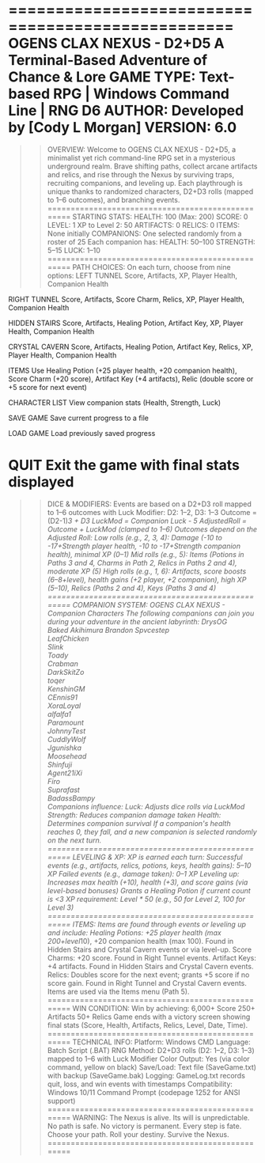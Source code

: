 ==================================================
               OGENS CLAX NEXUS - D2+D5
      A Terminal-Based Adventure of Chance & Lore
GAME TYPE:
  Text-based RPG | Windows Command Line | RNG D6
AUTHOR:
  Developed by [Cody L Morgan]
VERSION:
  6.0
==================================================
>> OVERVIEW:
Welcome to OGENS CLAX NEXUS - D2+D5, a minimalist yet rich 
command-line RPG set in a mysterious underground realm. 
Brave shifting paths, collect arcane artifacts and relics, 
and rise through the Nexus by surviving traps, recruiting 
companions, and leveling up.
Each playthrough is unique thanks to randomized characters, 
D2+D3 rolls (mapped to 1–6 outcomes), and branching events.
==================================================
>> STARTING STATS:
HEALTH:        100 (Max: 200)
SCORE:         0
LEVEL:         1
XP to Level 2: 50
ARTIFACTS:     0
RELICS:        0
ITEMS:         None initially
COMPANIONS:    One selected randomly from a roster of 25
Each companion has:
  HEALTH:     50–100
  STRENGTH:   5–15
  LUCK:       1–10
==================================================
>> PATH CHOICES:
On each turn, choose from nine options:
LEFT TUNNEL
  Score, Artifacts, XP, Player Health, Companion Health

RIGHT TUNNEL
  Score, Artifacts, Score Charm, Relics, XP, Player Health, Companion Health

HIDDEN STAIRS
  Score, Artifacts, Healing Potion, Artifact Key, XP, Player Health, Companion Health

CRYSTAL CAVERN
  Score, Artifacts, Healing Potion, Artifact Key, Relics, XP, Player Health, Companion Health

ITEMS
  Use Healing Potion (+25 player health, +20 companion health), Score Charm (+20 score), Artifact Key (+4 artifacts), Relic (double score or +5 score for next event)

CHARACTER LIST
  View companion stats (Health, Strength, Luck)

SAVE GAME
  Save current progress to a file

LOAD GAME
  Load previously saved progress

QUIT
  Exit the game with final stats displayed
==================================================
>> DICE & MODIFIERS:
Events are based on a D2+D3 roll mapped to 1–6 outcomes with Luck Modifier:
  D2: 1–2, D3: 1–3
  Outcome = (D2-1)*3 + D3
  LuckMod = Companion Luck - 5
  AdjustedRoll = Outcome + LuckMod (clamped to 1–6)
Outcomes depend on the Adjusted Roll:
  Low rolls (e.g., 2, 3, 4): Damage (-10 to -17+Strength player health, -10 to -17+Strength companion health), minimal XP (0–1)
  Mid rolls (e.g., 5): Items (Potions in Paths 3 and 4, Charms in Path 2, Relics in Paths 2 and 4), moderate XP (5)
  High rolls (e.g., 1, 6): Artifacts, score boosts (6–8+level), health gains (+2 player, +2 companion), high XP (5–10), Relics (Paths 2 and 4), Keys (Paths 3 and 4)
==================================================
>> COMPANION SYSTEM:
OGENS CLAX NEXUS - Companion Characters
The following companions can join you during your adventure in the ancient labyrinth:
  DrysOG  
  Baked 
  Akihimura 
  Brandon
  Spvcestep  
  LeafChicken  
  Slink  
  Toady  
  Crabman  
  DarkSkitZo  
  toqer  
  KenshinGM  
  CEnnis91  
  XoraLoyal  
  alfalfa1  
  Paramount  
  JohnnyTest  
  CuddlyWolf  
  Jgunishka  
  Moosehead  
  Shinfuji  
  Agent21iXi  
  Firo  
  Suprafast  
  BadassBampy  
Companions influence:
  Luck: Adjusts dice rolls via LuckMod
  Strength: Reduces companion damage taken
  Health: Determines companion survival
If a companion's health reaches 0, they fall, and a new companion is selected randomly on the next turn.
==================================================
>> LEVELING & XP:
XP is earned each turn:
  Successful events (e.g., artifacts, relics, potions, keys, health gains): 5–10 XP
  Failed events (e.g., damage taken): 0–1 XP
Leveling up:
  Increases max health (+10), health (+3), and score gains (via level-based bonuses)
  Grants a Healing Potion if current count is <3
  XP requirement: Level * 50 (e.g., 50 for Level 2, 100 for Level 3)
==================================================
>> ITEMS:
Items are found through events or leveling up and include:
  Healing Potions: +25 player health (max 200+level*10), +20 companion health (max 100). Found in Hidden Stairs and Crystal Cavern events or via level-up.
  Score Charms:    +20 score. Found in Right Tunnel events.
  Artifact Keys:   +4 artifacts. Found in Hidden Stairs and Crystal Cavern events.
  Relics:         Doubles score for the next event; grants +5 score if no score gain. Found in Right Tunnel and Crystal Cavern events.
Items are used via the Items menu (Path 5).
==================================================
>> WIN CONDITION:
Win by achieving:
  6,000+ Score
  250+ Artifacts
  50+ Relics
Game ends with a victory screen showing final stats (Score, Health, Artifacts, Relics, Level, Date, Time).
==================================================
>> TECHNICAL INFO:
Platform:     Windows CMD
Language:     Batch Script (.BAT)
RNG Method:   D2+D3 rolls (D2: 1–2, D3: 1–3) mapped to 1–6 with Luck Modifier
Color Output: Yes (via color command, yellow on black)
Save/Load:    Text file (SaveGame.txt) with backup (SaveGame.bak)
Logging:      GameLog.txt records quit, loss, and win events with timestamps
Compatibility: Windows 10/11 Command Prompt (codepage 1252 for ANSI support)
==================================================
>> WARNING:
The Nexus is alive. Its will is unpredictable.
No path is safe. No victory is permanent.
Every step is fate.
Choose your path.
Roll your destiny.
Survive the Nexus.
==================================================

